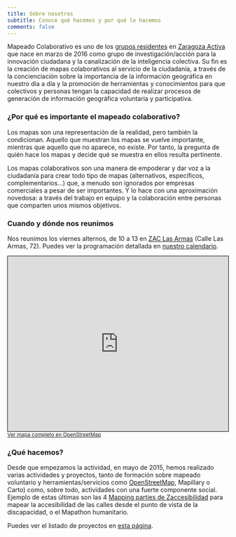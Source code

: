 ```yaml
---
title: Sobre nosotros
subtitle: Conoce qué hacemos y por qué lo hacemos
comments: false
---
```


Mapeado Colaborativo es uno de los [grupos residentes](https://www.zaragoza.es/ciudad/sectores/activa/grupos-residentes.htm) en [Zaragoza Activa](http://blogzac.es/) que nace en marzo de 2016 como grupo de investigación/acción para la innovación ciudadana y la canalización de la inteligencia colectiva. Su fin es  la creación de mapas colaborativos al servicio de la ciudadanía, a través de la concienciación sobre la importancia de la información geográfica en nuestro día a día y la promoción de herramientas y conocimientos para que colectivos y personas tengan la capacidad de realizar procesos de generación de información geográfica voluntaria y participativa.

### ¿Por qué es importante el mapeado colaborativo?

Los mapas son una representación de la realidad, pero también la condicionan. Aquello que muestran los mapas se vuelve importante, mientras que aquello que no aparece, no existe. Por tanto, la pregunta de quién hace los mapas y decide qué se muestra en ellos resulta pertinente.

Los mapas colaborativos son una manera de empoderar y dar voz a la ciudadanía para crear todo tipo de mapas (alternativos, específicos, complementarios...) que, a menudo son ignorados por empresas comerciales a pesar de ser importantes. Y lo hace con una aproximación novedosa: a través del trabajo en equipo y la colaboración entre personas que comparten unos mismos objetivos.

### Cuando y dónde nos reunimos

Nos reunimos los viernes alternos, de 10 a 13 en [ZAC Las Armas](http://www.openstreetmap.org/relation/6627902) (Calle Las Armas, 72). Puedes ver la programación detallada en [nuestro calendario](/page/calendario).

<iframe width="100%" height="400" frameborder="0" scrolling="no" marginheight="0" marginwidth="0" src="http://www.openstreetmap.org/export/embed.html?bbox=-0.8882644772529603%2C41.65587194529954%2C-0.8837851881980897%2C41.65766551222129&amp;layer=mapnik&amp;marker=41.65676873500387%2C-0.8860248327255249" style="border: 1px solid black"></iframe><br/><small><a href="http://www.openstreetmap.org/?mlat=41.65677&amp;mlon=-0.88602#map=19/41.65677/-0.88602">Ver mapa completo en OpenStreetMap</a></small>

### ¿Qué hacemos?

Desde que empezamos la actividad, en mayo de 2015, hemos realizado varias actividades y proyectos, tanto de formación sobre mapeado voluntario y herramientas/servicios como [OpenStreetMap](/project/manual-osm/), Mapillary o Carto) como, sobre todo, actividades con una fuerte componente social. Ejemplo de estas últimas son las 4 [Mapping parties de Zaccesibilidad](/project/zaragoza-accesible/) para mapear la accesibilidad de las calles desde el punto de vista de la discapacidad, o el Mapathon humanitario.

Puedes ver el listado de proyectos en [esta página](/project).
